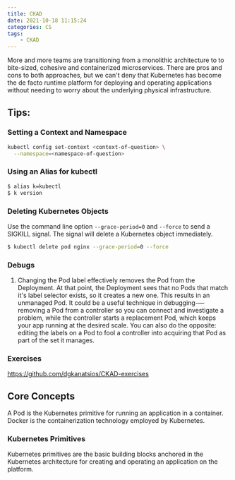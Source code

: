 ```yaml
---
title: CKAD
date: 2021-10-18 11:15:24
categories: CS
tags:
    - CKAD
---
```


More and more teams are transitioning from a monolithic architecture to to bite-sized, cohesive and containerized microservices. There are pros and cons to both approaches, but we can't deny that Kubernetes has become the de facto runtime platform for deploying and operating applications without needing to worry about the underlying physical infrastructure.

## Tips:

### Setting a Context and Namespace

```bash
kubectl config set-context <context-of-question> \
  --namespace=<namespace-of-question>
```

### Using an Alias for kubectl

```bash
$ alias k=kubectl
$ k version
```

### Deleting Kubernetes Objects

Use the command line option `--grace-period=0` and `--force` to send a SIGKILL signal. The signal will delete a Kubernetes object immediately.

```bash
$ kubectl delete pod nginx --grace-period=0 --force
```

### Debugs

1. Changing the Pod label effectively removes the Pod from the Deployment. At that point, the Deployment sees that no Pods that match it's label selector exists, so it creates a new one. This results in an unmanaged Pod. It could be a useful technique in debugging-—removing a Pod from a controller so you can connect and investigate a problem, while the controller starts a replacement Pod, which keeps your app running at the desired scale. You can also do the opposite: editing the labels on a Pod to fool a controller into acquiring that Pod as part of the set it manages.

### Exercises

https://github.com/dgkanatsios/CKAD-exercises

## Core Concepts

A Pod is the Kubernetes primitive for running an application in a container. Docker is the containerization technology employed by Kubernetes.

### Kubernetes Primitives

Kubernetes primitives are the basic building blocks anchored in the Kubernetes architecture for creating and operating an application on the platform.